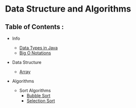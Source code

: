 # Data Structure and Algorithms

## Table of Contents :
* Info
    * [Data Types in Java](./info/data-types.md)
    * [Big O Notations](./info/big-o-notations.md)
* Data Structure
    * [Array](./data-structures/array.md)

* Algorithms
    * Sort Algorithms
        * [Bubble Sort](./algorithms/sort/bubble-sort.md)
        * [Selection Sort](./algorithms/sort/selection-sort.md)

